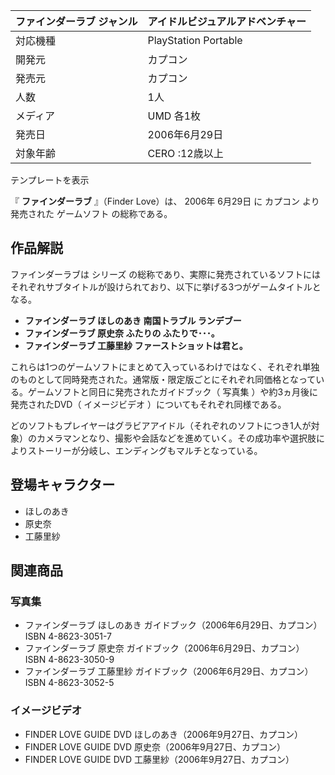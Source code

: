 ファインダーラブ  ジャンル  |  アイドルビジュアルアドベンチャー   
---|---  
対応機種  |  PlayStation Portable   
開発元  |  カプコン   
発売元  |  カプコン   
人数  |  1人   
メディア  |  UMD  各1枚   
発売日  |  2006年6月29日   
対象年齢  |  CERO  :12歳以上   
テンプレートを表示  
  
『 **ファインダーラブ** 』（Finder Love）は、  2006年  6月29日  に  カプコン  より発売された  ゲームソフト
の総称である。

##  作品解説  

ファインダーラブは  シリーズ  の総称であり、実際に発売されているソフトにはそれぞれサブタイトルが設けられており、以下に挙げる3つがゲームタイトルとなる。

  * **ファインダーラブ ほしのあき 南国トラブル ランデブー**
  * **ファインダーラブ 原史奈 ふたりの ふたりで･･･。**
  * **ファインダーラブ 工藤里紗 ファーストショットは君と。**

これらは1つのゲームソフトにまとめて入っているわけではなく、それぞれ単独のものとして同時発売された。通常版・限定版ごとにそれぞれ同価格となっている。ゲームソフトと同日に発売されたガイドブック（
写真集  ）や約3ヵ月後に発売されたDVD（  イメージビデオ  ）についてもそれぞれ同様である。

どのソフトもプレイヤーはグラビアアイドル（それぞれのソフトにつき1人が対象）のカメラマンとなり、撮影や会話などを進めていく。その成功率や選択肢によりストーリーが分岐し、エンディングもマルチとなっている。

##  登場キャラクター  

  * ほしのあき 
  * 原史奈 
  * 工藤里紗 

##  関連商品  

###  写真集  

  * ファインダーラブ ほしのあき ガイドブック（2006年6月29日、カプコン）  ISBN 4-8623-3051-7 
  * ファインダーラブ 原史奈 ガイドブック（2006年6月29日、カプコン）  ISBN 4-8623-3050-9 
  * ファインダーラブ 工藤里紗 ガイドブック（2006年6月29日、カプコン）  ISBN 4-8623-3052-5 

###  イメージビデオ  

  * FINDER LOVE GUIDE DVD ほしのあき（2006年9月27日、カプコン） 
  * FINDER LOVE GUIDE DVD 原史奈（2006年9月27日、カプコン） 
  * FINDER LOVE GUIDE DVD 工藤里紗（2006年9月27日、カプコン） 

